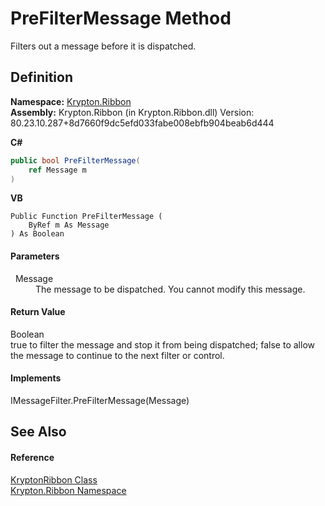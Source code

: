 # PreFilterMessage Method


Filters out a message before it is dispatched.



## Definition
**Namespace:** <a href="1e9bc734-cff9-e9b8-f013-94cdac669794.md">Krypton.Ribbon</a>  
**Assembly:** Krypton.Ribbon (in Krypton.Ribbon.dll) Version: 80.23.10.287+8d7660f9dc5efd033fabe008ebfb904beab6d444

**C#**
``` C#
public bool PreFilterMessage(
	ref Message m
)
```
**VB**
``` VB
Public Function PreFilterMessage ( 
	ByRef m As Message
) As Boolean
```



#### Parameters
<dl><dt>  Message</dt><dd>The message to be dispatched. You cannot modify this message.</dd></dl>

#### Return Value
Boolean  
true to filter the message and stop it from being dispatched; false to allow the message to continue to the next filter or control.

#### Implements
IMessageFilter.PreFilterMessage(Message)  


## See Also


#### Reference
<a href="208400ac-72b3-453b-6730-d74762316d42.md">KryptonRibbon Class</a>  
<a href="1e9bc734-cff9-e9b8-f013-94cdac669794.md">Krypton.Ribbon Namespace</a>  
